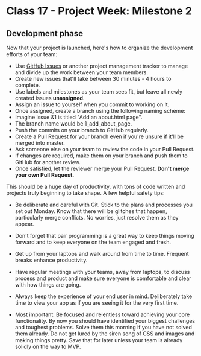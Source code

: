 # Class 17 -  Project Week: Milestone 2
## Development phase

Now that your project is launched, here's how to organize the development efforts of your team:

* Use [GitHub Issues](https://guides.github.com/features/issues/) or another project management tracker to manage and divide up the work between your team members.
* Create new issues that'll take between 30 minutes - 4 hours to complete.
* Use labels and milestones as your team sees fit, but leave all newly created issues **unassigned**.
* Assign an issue to yourself when you commit to working on it.
* Once assigned, create a branch using the following naming scheme:
 * Imagine issue &amp;1 is titled "Add an about.html page".
 * The branch name would be 1_add_about_page.
 * Push the commits on your branch to GitHub regularly.
 * Create a Pull Request for your branch even if you're unsure if it'll be merged into master.
 * Ask someone else on your team to review the code in your Pull Request.
 * If changes are required, make them on your branch and push them to GitHub for another review.
 * Once satisfied, let the reviewer merge your Pull Request. **Don't merge your own Pull Request.**

This should be a huge day of productivity, with tons of code written and projects truly beginning to take shape. A few helpful safety tips:

 - Be deliberate and careful with Git. Stick to the plans and processes you set out Monday. Know that there will be glitches that happen, particularly merge conflicts. No worries, just resolve them as they appear.

 - Don't forget that pair programming is a great way to keep things moving forward and to keep everyone on the team engaged and fresh.

 - Get up from your laptops and walk around from time to time.  Frequent breaks enhance productivity.

 - Have regular meetings with your teams, away from laptops, to discuss process and product and make sure everyone is comfortable and clear with how things are going.

 - Always keep the experience of your end user in mind. Deliberately take time to view your app as if you are seeing it for the very first time.

 - Most important: Be focused and relentless toward achieving your core functionality. By now you should have identified your biggest challenges and toughest problems. Solve them this morning if you have not solved them already. Do not get lured by the siren song of CSS and images and making things pretty. Save that for later unless your team is already solidly on the way to MVP.
